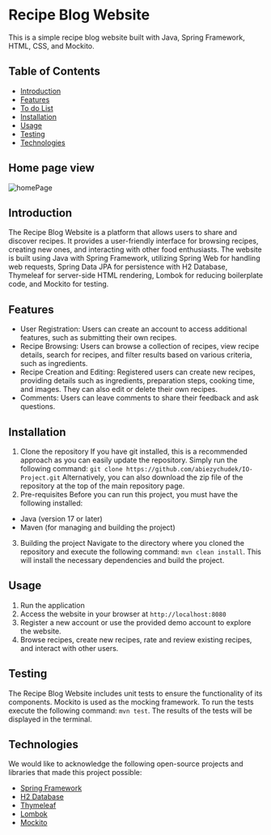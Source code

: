 # Recipe Blog Website

This is a simple recipe blog website built with Java, Spring Framework, HTML, CSS, and Mockito.

## Table of Contents

- [Introduction](#introduction)
- [Features](#features)
- [To do List](#To)
- [Installation](#installation)
- [Usage](#usage)
- [Testing](#testing)
- [Technologies](#technologies)

## Home page view
![homePage](https://github.com/abiezychudek/IO-Project/assets/122232469/228ad49d-fe2d-482e-8190-96dbf4ae7b73)

## Introduction

The Recipe Blog Website is a platform that allows users to share and discover recipes. It provides a user-friendly interface for browsing recipes, creating new ones, and interacting with other food enthusiasts. The website is built using Java with Spring Framework, utilizing Spring Web for handling web requests, Spring Data JPA for persistence with H2 Database, Thymeleaf for server-side HTML rendering, Lombok for reducing boilerplate code, and Mockito for testing.

## Features

- User Registration: Users can create an account to access additional features, such as submitting their own recipes.
- Recipe Browsing: Users can browse a collection of recipes, view recipe details, search for recipes, and filter results based on various criteria, such as ingredients.
- Recipe Creation and Editing: Registered users can create new recipes, providing details such as ingredients, preparation steps, cooking time, and images. They can also edit or delete their own recipes.
- Comments: Users can leave comments to share their feedback and ask questions.


## Installation

1. Clone the repository
 If you have git installed, this is a recommended approach as you can easily update the repository. Simply run the following command:
 `git clone https://github.com/abiezychudek/IO-Project.git`
 Alternatively, you can also download the zip file of the repository at the top of the main repository page.
 2. Pre-requisites
 Before you can run this project, you must have the following installed:
 - Java (version 17 or later)
 - Maven (for managing and building the project)
 3. Building the project
 Navigate to the directory where you cloned the repository and execute the following command:
 `mvn clean install`.
 This will install the necessary dependencies and build the project.

## Usage

1. Run the application 
2. Access the website in your browser at `http://localhost:8080`
3. Register a new account or use the provided demo account to explore the website.
4. Browse recipes, create new recipes, rate and review existing recipes, and interact with other users.


## Testing

The Recipe Blog Website includes unit tests to ensure the functionality of its components. Mockito is used as the mocking framework. To run the tests execute the following command:
 `mvn test`.
The results of the tests will be displayed in the terminal.


## Technologies

We would like to acknowledge the following open-source projects and libraries that made this project possible:

- [Spring Framework](https://spring.io/)
- [H2 Database](https://www.h2database.com/)
- [Thymeleaf](https://www.thymeleaf.org/)
- [Lombok](https://projectlombok.org/)
- [Mockito](https://site.mockito.org/)
